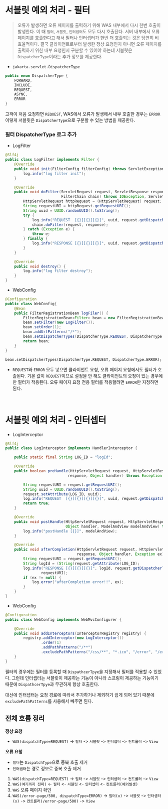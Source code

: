 # 서블릿 예외 처리 - 필터
> 오류가 발생하면 오류 페이지를 출력하기 위해 WAS 내부에서 다시 한번 호출이 발생한다. 이 때 `필터`, `서블릿`, `인터셉터`도 모두 다시 호출된다.
> 서버 내부에서 오류 페이지를 호출한다고 해서 필터나 인터셉터가 한번 더 호출되는 것은 당연히 비효율적이다. 결국 클라이언트로부터 발생한 정상 요청인지
> 아니면 오류 페이지를 출력하기 위한 내부 요청인지 구분할 수 있어야 하는데 서블릿은 `DispatcherType`이라는 추가 정보를 제공한다.

- `jakarta.servlet.DispatcherType`
```java
public enum DispatcherType {
    FORWARD,
    INCLUDE,
    REQUEST,
    ASYNC,
    ERROR
}
```
고객이 처음 요청하면 `REQUEST`, WAS에서 오류가 발생해서 내부 호출한 경우는 `ERROR`<br>
이렇게 서블릿은 `DispatcherType`으로 구분할 수 있는 방법을 제공한다.

### 필터 DispatcherType 로그 추가
- LogFilter
```java
@Slf4j
public class LogFilter implements Filter {
    @Override
    public void init(FilterConfig filterConfig) throws ServletException {
        log.info("log filter init");
    }

    @Override
    public void doFilter(ServletRequest request, ServletResponse response,
                         FilterChain chain) throws IOException, ServletException {
        HttpServletRequest httpRequest = (HttpServletRequest) request;
        String requestURI = httpRequest.getRequestURI();
        String uuid = UUID.randomUUID().toString();
        try {
            log.info("REQUEST  [{}][{}][{}]", uuid, request.getDispatcherType(), requestURI);
            chain.doFilter(request, response);
        } catch (Exception e) {
            throw e;
        } finally {
            log.info("RESPONSE [{}][{}][{}]", uuid, request.getDispatcherType(), requestURI);
        }
    }

    @Override
    public void destroy() {
        log.info("log filter destroy");
    }
}
```
- WebConfig
```java
@Configuration
public class WebConfig{
    @Bean
    public FilterRegistrationBean logFiler() {
        FilterRegistrationBean<Filter> bean = new FilterRegistrationBean<>();
        bean.setFilter(new LogFilter());
        bean.setOrder(1);
        bean.addUrlPatterns("/*");
        bean.setDispatcherTypes(DispatcherType.REQUEST, DispatcherType.ERROR);
        return bean;
    }
}
```
`bean.setDispatcherTypes(DispatcherType.REQUEST, DispatcherType.ERROR);`
- `REQUEST`와 `ERROR` 모두 넣으면 클라이언트 요청, 오류 페이지 요청에서도 필터가 호출된다. 기본 값이 `REQUEST`이므로 설정을 안 해도 클라이언트의
요청이 있는 경우에만 필터가 적용된다. 오류 페이지 요청 전용 필터를 적용할려면 `ERROR`만 지정하면 된다.

<br>

# 서블릿 예외 처리 - 인터셉터
- LogInterceptor
```java
@Slf4j
public class LogInterceptor implements HandlerInterceptor {

    public static final String LOG_ID = "logId";

    @Override
    public boolean preHandle(HttpServletRequest request, HttpServletResponse
                            response, Object handler) throws Exception {

        String requestURI = request.getRequestURI();
        String uuid = UUID.randomUUID().toString();
        request.setAttribute(LOG_ID, uuid);
        log.info("REQUEST  [{}][{}][{}][{}]", uuid, request.getDispatcherType(), requestURI, handler);
        return true;
    }

    @Override
    public void postHandle(HttpServletRequest request, HttpServletResponse response,
                           Object handler, ModelAndView modelAndView) throws Exception {
        log.info("postHandle [{}]", modelAndView);
    }

    @Override
    public void afterCompletion(HttpServletRequest request, HttpServletResponse
                                response, Object handler, Exception ex) throws Exception {
        String requestURI = request.getRequestURI();
        String logId = (String)request.getAttribute(LOG_ID);
        log.info("RESPONSE [{}][{}][{}]", logId, request.getDispatcherType(),
                requestURI);
        if (ex != null) {
            log.error("afterCompletion error!!", ex);
        }
    }
}
```
- WebConfig
```java
@Configuration
public class WebConfig implements WebMvcConfigurer {

    @Override
    public void addInterceptors(InterceptorRegistry registry) {
        registry.addInterceptor(new LogInterceptor())
                .order(1)
                .addPathPatterns("/**")
                .excludePathPatterns("/css/**", "*.ico", "/error", "/error-page/**");
    }
}
```
필터의 경우에는 필터를 등록할 때 `DispathcerTpye`을 지정해서 필터를 적용할 수 있었다. 그런데 인터셉터는 서블릿이 제공하는 기능이 아니라 스프링이
제공하는 기능이기 때문에 `DispathcerTpye`과 무관하게 항상 호출한다.

대신에 인터셉터는 요청 경로에 따라서 추가하거나 제외하기 쉽게 되어 있기 때문에 `excludePathPatterns`를 사용해서 빼주면 된다.


## 전체 흐름 정리
**정상 요청**
- `WAS(dispatchType=REQUEST)` -> `필터` -> `서블릿` -> `인터셉터` -> `컨트롤러` -> `View`

**오류 요청**
- `필터`는 `DispatchType`으로 중복 호출 제거
- `인터셉터`는 경로 정보로 중복 호출 제거
1. `WAS(dispatchType=REQUEST)` -> `필터` -> `서블릿` -> `인터셉터` -> `컨트롤러` -> `View`
2. `WAS(여기까지 전파)` <- `필터` <- `서블릿` <- `인터셉터` <- `컨트롤러(예외발생)`
3. `WAS` 오류 페이지 확인
4. `WAS(/error-page/500, dispatchType=ERROR)` -> `필터(x)` -> `서블릿` -> `인터셉터(x)` -> `컨트롤러(/error-page/500)` -> `View`